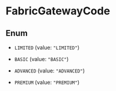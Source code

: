 

# FabricGatewayCode

## Enum


* `LIMITED` (value: `"LIMITED"`)

* `BASIC` (value: `"BASIC"`)

* `ADVANCED` (value: `"ADVANCED"`)

* `PREMIUM` (value: `"PREMIUM"`)



